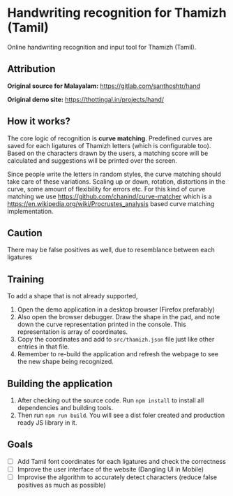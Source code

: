 # Handwriting recognition for Thamizh (Tamil)
Online handwriting recognition and input tool for Thamizh (Tamil).

## Attribution
**Original source for Malayalam:** https://gitlab.com/santhoshtr/hand

**Original demo site:**  https://thottingal.in/projects/hand/

## How it works?
The core logic of recognition is **curve matching**. Predefined curves are saved for each ligatures of Thamizh letters (which is configurable too). Based on the characters drawn by the users, a matching score will be calculated and suggestions will be printed over the screen.

Since people write the letters in random styles, the curve matching should take care of these variations. Scaling up or down, rotation, distortions in the curve, some amount of flexibility for errors etc. For this kind of curve matching we use https://github.com/chanind/curve-matcher which is a https://en.wikipedia.org/wiki/Procrustes_analysis based curve matching implementation.

## Caution 
There may be false positives as well, due to resemblance between each ligatures

## Training
To add a shape that is not already supported,
1. Open the demo application in a desktop browser (Firefox prefarably)
2. Also open the browser debugger. Draw the shape in the pad, and note down the curve representation printed in the console. This representation is array of coordinates. 
3. Copy the coordinates and add to `src/thamizh.json` file just like other entries in that file. 
4. Remember to re-build the application and refresh the webpage to see the new shape being recognized.

## Building the application
1. After checking out the source code. Run `npm install` to install all dependencies and building tools. 
2. Then run `npm run build`. You will see a dist foler created and production ready JS library in it.

## Goals
- [ ] Add Tamil font coordinates for each ligatures and check the correctness
- [ ] Improve the user interface of the website (Dangling UI in Mobile)
- [ ] Improvise the algorithm to accurately detect characters (reduce false positives as much as possible)
